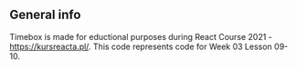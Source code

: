 ## **General info**

Timebox is made for eductional purposes during React Course 2021 - https://kursreacta.pl/.
This code represents code for Week 03 Lesson 09-10.